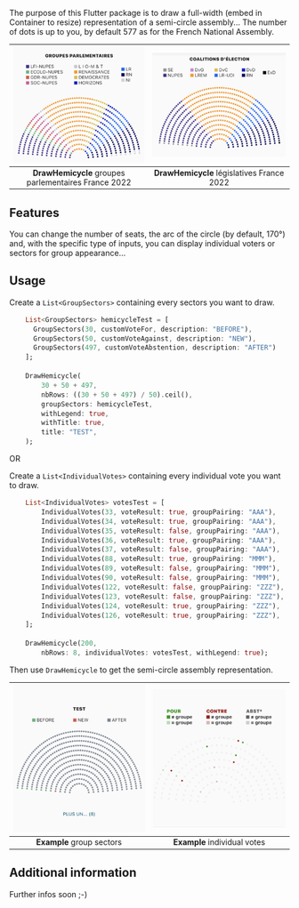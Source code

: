 <!-- 
This README describes the package. If you publish this package to pub.dev,
this README's contents appear on the landing page for your package.

For information about how to write a good package README, see the guide for
[writing package pages](https://dart.dev/guides/libraries/writing-package-pages). 

For general information about developing packages, see the Dart guide for
[creating packages](https://dart.dev/guides/libraries/create-library-packages)
and the Flutter guide for
[developing packages and plugins](https://flutter.dev/developing-packages). 
-->

The purpose of this Flutter package is to draw a full-width (embed in Container to resize) representation of a semi-circle assembly...
The number of dots is up to you, by default 577 as for the French National Assembly.

| ![Image](https://github.com/1278real/hemicycle/blob/d23811596e9ee36c5a728390da145ac60a14273c/assets/groupes.png) | ![Image](https://github.com/1278real/hemicycle/blob/177de3d0ba7e0a8d5e76e0ec73f112b5ab44ee9c/assets/legislatives.png) |
| :------------: | :------------: |
| **DrawHemicycle** groupes parlementaires France 2022 | **DrawHemicycle** législatives France 2022 |

## Features

You can change the number of seats, the arc of the circle (by default, 170°) and, with the specific type of inputs, you can display individual voters or sectors for group appearance...

## Usage

Create a ```List<GroupSectors>``` containing every sectors you want to draw.

```dart
    List<GroupSectors> hemicycleTest = [
      GroupSectors(30, customVoteFor, description: "BEFORE"),
      GroupSectors(50, customVoteAgainst, description: "NEW"),
      GroupSectors(497, customVoteAbstention, description: "AFTER")
    ];
    
    DrawHemicycle(
        30 + 50 + 497,
        nbRows: ((30 + 50 + 497) / 50).ceil(),
        groupSectors: hemicycleTest,
        withLegend: true,
        withTitle: true,
        title: "TEST",
    );
```

OR

Create a ```List<IndividualVotes>``` containing every individual vote you want to draw.

```dart
    List<IndividualVotes> votesTest = [
        IndividualVotes(33, voteResult: true, groupPairing: "AAA"),
        IndividualVotes(34, voteResult: true, groupPairing: "AAA"),
        IndividualVotes(35, voteResult: false, groupPairing: "AAA"),
        IndividualVotes(36, voteResult: true, groupPairing: "AAA"),
        IndividualVotes(37, voteResult: false, groupPairing: "AAA"),
        IndividualVotes(88, voteResult: true, groupPairing: "MMM"),
        IndividualVotes(89, voteResult: false, groupPairing: "MMM"),
        IndividualVotes(90, voteResult: false, groupPairing: "MMM"),
        IndividualVotes(122, voteResult: false, groupPairing: "ZZZ"),
        IndividualVotes(123, voteResult: false, groupPairing: "ZZZ"),
        IndividualVotes(124, voteResult: true, groupPairing: "ZZZ"),
        IndividualVotes(126, voteResult: true, groupPairing: "ZZZ"),
    ];

    DrawHemicycle(200,
        nbRows: 8, individualVotes: votesTest, withLegend: true);
```

Then use ```DrawHemicycle``` to get the semi-circle assembly representation. 


| ![Image](https://github.com/1278real/hemicycle/blob/55196e4a7ade0f60c25dbbf5b3a8e7e5179374d9/assets/test_groups.png) | ![Image](https://github.com/1278real/hemicycle/blob/55196e4a7ade0f60c25dbbf5b3a8e7e5179374d9/assets/test_votes.png) |
| :------------: | :------------: |
| **Example** group sectors | **Example** individual votes |

## Additional information

Further infos soon ;-)